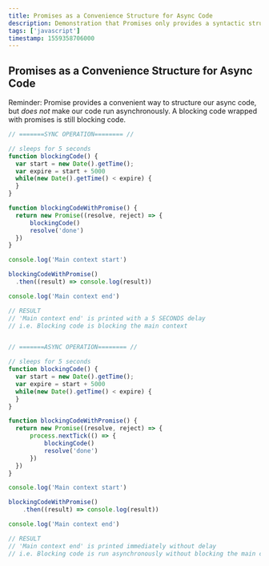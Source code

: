 ```yaml
---
title: Promises as a Convenience Structure for Async Code
description: Demonstration that Promises only provides a syntactic structure and does not make code run asynchronously
tags: ['javascript']
timestamp: 1559358706000
---
```


## Promises as a Convenience Structure for Async Code

Reminder: Promise provides a convenient way to structure our async code, but *does not* make our code run asynchronously. A blocking code wrapped with promises is still blocking code.

```js
// =======SYNC OPERATION======== //

// sleeps for 5 seconds
function blockingCode() {
  var start = new Date().getTime();
  var expire = start + 5000
  while(new Date().getTime() < expire) {
  }
}

function blockingCodeWithPromise() {
  return new Promise((resolve, reject) => {
      blockingCode()
      resolve('done')
  })
}

console.log('Main context start')

blockingCodeWithPromise()
  .then((result) => console.log(result))

console.log('Main context end')

// RESULT
// 'Main context end' is printed with a 5 SECONDS delay
// i.e. Blocking code is blocking the main context 


// =======ASYNC OPERATION======== //

// sleeps for 5 seconds
function blockingCode() {
  var start = new Date().getTime();
  var expire = start + 5000
  while(new Date().getTime() < expire) {
  }
}

function blockingCodeWithPromise() {
  return new Promise((resolve, reject) => {
      process.nextTick(() => {
          blockingCode()
          resolve('done')
      })
  })
}

console.log('Main context start')

blockingCodeWithPromise()
    .then((result) => console.log(result))

console.log('Main context end')

// RESULT
// 'Main context end' is printed immediately without delay
// i.e. Blocking code is run asynchronously without blocking the main context
```
